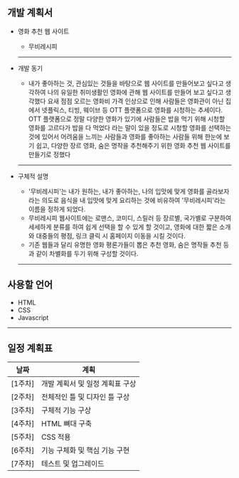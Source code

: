 ## 개발 계획서
* 영화 추천 웹 사이트
  
  - 무비레시피
  ---
* 개발 동기
 
  - 내가 좋아하는 것, 관심있는 것들을 바탕으로 웹 사이트를 만들어보고 싶다고 생각하여 나의 유일한 취미생활인 영화에 관해 웹 사이트를 만들어 보고 싶다고 생각했다 
    요새 점점 오르는 영화비 가격 인상으로 인해 사람들은 영화관이 아닌 집에서 넷플릭스, 티빙, 웨이브 등 OTT 플랫폼으로 영화를 시청하는 추세이다.
     OTT 플랫폼으로 정말 다양한 영화가 있기에 사람들은 밥을 먹기 위해 시청할 영화를 고르다가 밥을 다 먹었다 라는 말이 있을 정도로 시청할 영화를 선택하는 것에 있어서 어려움을 느끼는 사람들과 영화를 좋아하는 사람들 위해 한눈에 보기 쉽고, 다양한 장르 영화, 숨은 명작을 추천해주기 위한 영화 추천 웹 사이트를 만들기로 정했다
  ---
* 구체적 설명

  - '무비레시피'는 내가 원하는, 내가 좋아하는, 나의 입맛에 맞게 영화를 골라보자라는 의도로 음식을 내 입맛에 맞게 요리하는 것에 비유하여 '무비레시피'라는 이름을 정하게 되었다.
  - 무비레시피 웹사이트에는 로맨스, 코미디, 스릴러 등 장르별, 국가별로 구분하여 세세하게 분류를 하여 쉽게 선택을 할 수 있게 할 것이고, 영화에 대한 짧은 소개와 대중들의 평점, 링크 클릭 시 홈페이지 이동을 시킬 것이다.
  - 기존 웹들과 달리 유명한 영화 평론가들이 뽑은 추천 영화, 숨은 명작들 추천 등과 같이 차별화를 두기 위해 구성할 것이다.
    
    

   
    
  ---

## 사용할 언어
 * HTML
 * CSS
 * Javascript

 ---

## 일정 계획표
| 날짜 | 계획 |   
|------|------| 
| [1주차]  | 개발 계획서 및 일정 계획표 구상 | 
| [2주차] | 전체적인 틀 및 디자인 틀 구상 |
| [3주차] | 구체적 기능 구상 | 
| [4주차] | HTML 뼈대 구축 | 
| [5주차]  | CSS 적용 | 
| [6주차] | 기능 구체화 및 핵심 기능 구현 |  
| [7주차] | 테스트 및 업그레이드 |

